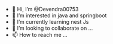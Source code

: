 - 👋 Hi, I’m @Devendra00753
- 👀 I’m interested in java and springboot
- 🌱 I’m currently learning nest Js
- 💞️ I’m looking to collaborate on ...
- 📫 How to reach me ...

<!---
Devendra00753/Devendra00753 is a ✨ special ✨ repository because its `README.md` (this file) appears on your GitHub profile.
You can click the Preview link to take a look at your changes.
--->
